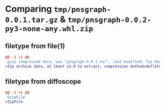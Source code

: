 # Comparing `tmp/pnsgraph-0.0.1.tar.gz` & `tmp/pnsgraph-0.0.2-py3-none-any.whl.zip`

## filetype from file(1)

```diff
@@ -1 +1 @@
-gzip compressed data, was "pnsgraph-0.0.1.tar", last modified: Tue May 30 03:40:04 2023, max compression
+Zip archive data, at least v2.0 to extract, compression method=deflate
```

## filetype from diffoscope

```diff
@@ -1 +1 @@
-GzipFile
+ZipFile
```

